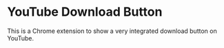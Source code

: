 # YouTube Download Button

This is a Chrome extension to show a very integrated download button on YouTube.